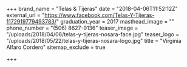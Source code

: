 +++
brand_name = "Telas & Tijeras"
date = "2018-04-06T11:52:12Z"
external_url = "https://www.facebook.com/Telas-Y-Tijeras-1172919779493783/"
graduation_year = 2017
masthead_image = ""
phone_number = "(506) 8627-9136"
teaser_image = "/uploads/2018/04/06/telas-y-tijeras-nosara-face.jpg"
teaser_logo = "/uploads/2018/05/22/telas-y-tijeras-nosara-logo.jpg"
title = "Virginia Alfaro Cordero"
sitemap_exclude = true

+++

